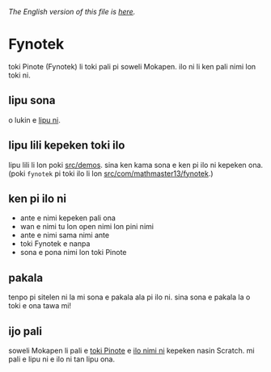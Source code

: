 *The English version of this file is [here](README.md).*

# Fynotek
toki Pinote (Fynotek) li toki pali pi soweli Mokapen. ilo ni li ken pali nimi lon toki ni.

## lipu sona
o lukin e [lipu ni](https://mathmaster13.github.io/fynotek/javadoc/overview-tree.html).

## lipu lili kepeken toki ilo
lipu lili li lon poki [src/demos](src/demos). sina ken kama sona e ken pi ilo ni kepeken ona. (poki `fynotek` pi toki ilo li lon [src/com/mathmaster13/fynotek](src/com/mathmaster13/fynotek).)

## ken pi ilo ni
- ante e nimi kepeken pali ona
- wan e nimi tu lon open nimi lon pini nimi
- ante e nimi sama nimi ante
- toki Fynotek e nanpa
- sona e pona nimi lon toki Pinote

## pakala
tenpo pi sitelen ni la mi sona e pakala ala pi ilo ni. sina sona e pakala la o toki e ona tawa mi!

## ijo pali
soweli Mokapen li pali e [toki Pinote](https://linktr.ee/fynotek "lipu pi kama sona") e [ilo nimi ni](https://scratch.mit.edu/projects/584256352/ "Fynotek Conjugator in Scratch") kepeken nasin Scratch. mi pali e lipu ni e ilo ni tan lipu ona.
